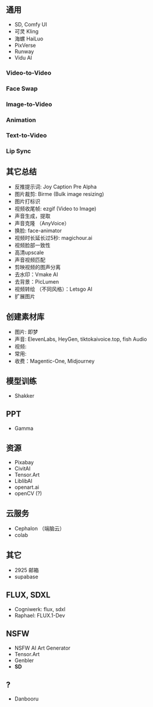 
## 通用

- SD, Comfy UI
- 可灵 Kling
- 海螺 HaiLuo
- PixVerse
- Runway
- Vidu AI


### Video-to-Video
### Face Swap
### Image-to-Video
### Animation
### Text-to-Video
### Lip Sync

## 其它总结

- 反推提示词: Joy Caption Pre Alpha
- 图片裁剪: Birme (Bulk image resizing)
- 图片打标识
- 视频收尾帧: ezgif (Video to Image)
- 声音生成，提取
- 声音克隆 （AnyVoice）
- 换脸: face-animator
- 视频时长延长过5秒: magichour.ai
- 视频脸部一致性
- 高清upscale
- 声音视频匹配
- 剪映视频的图声分离
- 去水印：Vmake AI
- 去背景：PicLumen
- 视频转绘 （不同风格）：Letsgo AI
- 扩展图片


## 创建素材库

- 图片: 即梦
- 声音: ElevenLabs, HeyGen, tiktokaivoice.top, fish Audio
- 视频:
- 常用: 
- 收费：Magentic-One, Midjourney


## 模型训练

- Shakker


## PPT

- Gamma


## 资源

- Pixabay
- CivitAI
- Tensor.Art
- LiblibAI
- openart.ai
- openCV (?)

## 云服务

- Cephalon （端脑云）
- colab

## 其它

- 2925 邮箱
- supabase

## FLUX, SDXL

- Cogniwerk: flux, sdxl
- Raphael: FLUX.1-Dev

## NSFW

- NSFW AI Art Generator
- Tensor.Art
- Genbler
- **SD**

## ?

- Danbooru

